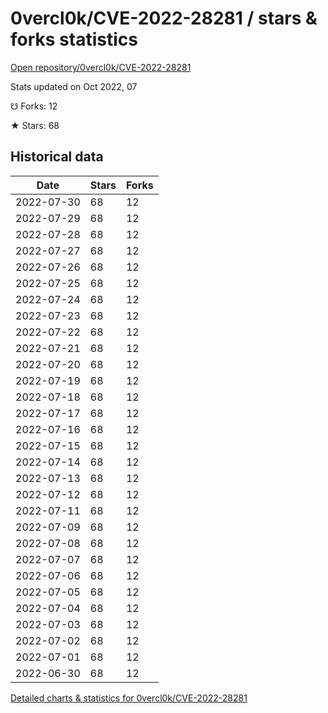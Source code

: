 # 0vercl0k/CVE-2022-28281 / stars & forks statistics

[Open repository/0vercl0k/CVE-2022-28281](https://github.com/0vercl0k/CVE-2022-28281)

Stats updated on Oct 2022, 07

☋ Forks: 12

★ Stars: 68

## Historical data
| Date | Stars | Forks |
|------|-------|-------|
| 2022-07-30 | 68 | 12 | 
| 2022-07-29 | 68 | 12 | 
| 2022-07-28 | 68 | 12 | 
| 2022-07-27 | 68 | 12 | 
| 2022-07-26 | 68 | 12 | 
| 2022-07-25 | 68 | 12 | 
| 2022-07-24 | 68 | 12 | 
| 2022-07-23 | 68 | 12 | 
| 2022-07-22 | 68 | 12 | 
| 2022-07-21 | 68 | 12 | 
| 2022-07-20 | 68 | 12 | 
| 2022-07-19 | 68 | 12 | 
| 2022-07-18 | 68 | 12 | 
| 2022-07-17 | 68 | 12 | 
| 2022-07-16 | 68 | 12 | 
| 2022-07-15 | 68 | 12 | 
| 2022-07-14 | 68 | 12 | 
| 2022-07-13 | 68 | 12 | 
| 2022-07-12 | 68 | 12 | 
| 2022-07-11 | 68 | 12 | 
| 2022-07-09 | 68 | 12 | 
| 2022-07-08 | 68 | 12 | 
| 2022-07-07 | 68 | 12 | 
| 2022-07-06 | 68 | 12 | 
| 2022-07-05 | 68 | 12 | 
| 2022-07-04 | 68 | 12 | 
| 2022-07-03 | 68 | 12 | 
| 2022-07-02 | 68 | 12 | 
| 2022-07-01 | 68 | 12 | 
| 2022-06-30 | 68 | 12 | 


[Detailed charts & statistics for 0vercl0k/CVE-2022-28281](https://reviewgithub.com/rep/0vercl0k/CVE-2022-28281)
